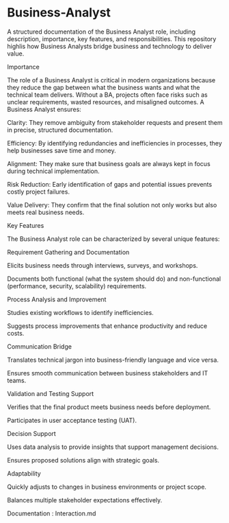 # Business-Analyst
A structured documentation of the Business Analyst role, including description, importance, key features, and responsibilities. This repository highlis how Business Analysts bridge business and technology to deliver value.


Importance

The role of a Business Analyst is critical in modern organizations because they reduce the gap between what the business wants and what the technical team delivers. Without a BA, projects often face risks such as unclear requirements, wasted resources, and misaligned outcomes. A Business Analyst ensures:

Clarity: They remove ambiguity from stakeholder requests and present them in precise, structured documentation.

Efficiency: By identifying redundancies and inefficiencies in processes, they help businesses save time and money.

Alignment: They make sure that business goals are always kept in focus during technical implementation.

Risk Reduction: Early identification of gaps and potential issues prevents costly project failures.

Value Delivery: They confirm that the final solution not only works but also meets real business needs.

Key Features

The Business Analyst role can be characterized by several unique features:

Requirement Gathering and Documentation

Elicits business needs through interviews, surveys, and workshops.

Documents both functional (what the system should do) and non-functional (performance, security, scalability) requirements.

Process Analysis and Improvement

Studies existing workflows to identify inefficiencies.

Suggests process improvements that enhance productivity and reduce costs.

Communication Bridge

Translates technical jargon into business-friendly language and vice versa.

Ensures smooth communication between business stakeholders and IT teams.

Validation and Testing Support

Verifies that the final product meets business needs before deployment.

Participates in user acceptance testing (UAT).

Decision Support

Uses data analysis to provide insights that support management decisions.

Ensures proposed solutions align with strategic goals.

Adaptability

Quickly adjusts to changes in business environments or project scope.

Balances multiple stakeholder expectations effectively.


Documentation : Interaction.md 
